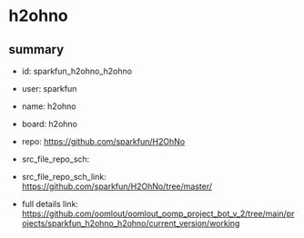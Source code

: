 # h2ohno
 
## summary 
* id: sparkfun_h2ohno_h2ohno
* user: sparkfun
* name: h2ohno
* board: h2ohno
* repo: https://github.com/sparkfun/H2OhNo



* src_file_repo_sch: 
* src_file_repo_sch_link: https://github.com/sparkfun/H2OhNo/tree/master/
* full details link: https://github.com/oomlout/oomlout_oomp_project_bot_v_2/tree/main/projects/sparkfun_h2ohno_h2ohno/current_version/working  







